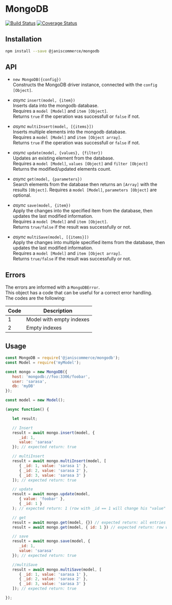 # MongoDB

[![Build Status](https://travis-ci.org/janis-commerce/mongodb.svg?branch=JCN-50-mongodb)](https://travis-ci.org/janis-commerce/mongodb)
[![Coverage Status](https://coveralls.io/repos/github/janis-commerce/mongodb/badge.svg?branch=JCN-50-mongodb)](https://coveralls.io/github/janis-commerce/mongodb?branch=JCN-50-mongodb)

## Installation

```sh
npm install --save @janiscommerce/mongodb
```

## API

- `new MongoDB({config})`  
Constructs the MongoDB driver instance, connected with the `config` `[Object]`.  

- *async* `insert(model, {item})`  
Inserts data into the mongodb database.  
Requires a `model [Model]` and `item [Object]`.  
Returns `true` if the operation was successfull or `false` if not.  

- *async* `multiInsert(model, [{items}])`  
Inserts multiple elements into the mongodb database.  
Requires a `model [Model]` and `item [Object array]`.  
Returns `true` if the operation was successfull or `false` if not.  

- *async* `update(model, {values}, {filter})`  
Updates an existing element from the database.  
Requires a `model [Model]`, `values [Object]` and `filter [Object]`  
Returns the modified/updated elements count.  

- *async* `get(model, {parameters})`  
Search elements from the database then returns an `[Array]` with the results `[Object]`.
Requires a `model [Model]`, `parameters [Object]` are optional.  

- *async* `save(model, {item})`  
Apply the changes into the specified item from the database, then updates the last modified information.  
Requires a `model [Model]` and `item [Object]`.  
Returns `true/false` if the result was successfully or not.  

- *async* `multiSave(model, [{items}])`  
Apply the changes into multiple specified items from the database, then updates the last modified information.  
Requires a `model [Model]` and `item [Object array]`.  
Returns `true/false` if the result was successfully or not.  

## Errors

The errors are informed with a `MongoDBError`.  
This object has a code that can be useful for a correct error handling.  
The codes are the following:  

| Code | Description                   |
|------|-------------------------------|
| 1    | Model with empty indexes      |
| 2    | Empty indexes                 |

## Usage

```js
const MongoDB = require('@janiscommerce/mongodb');
const Model = require('myModel');

const mongo = new MongoDB({
   host: 'mongodb://foo:3306/foobar',
   user: 'sarasa',
   db: 'myDB'
});

const model = new Model();

(async function() {

   let result;

   // Insert
   result = await mongo.insert(model, {
      _id: 1,
      value: 'sarasa'
   }); // expected return: true

   // multiInsert
   result = await mongo.multiInsert(model, [
      { _id: 1, value: 'sarasa 1' },
      { _id: 2, value: 'sarasa 2' },
      { _id: 3, value: 'sarasa 3' }
   ]); // expected return: true

   // update
   result = await mongo.update(model,
      { value: 'foobar' },
      { _id: 1 }
   ); // expected return: 1 (row with _id == 1 will change his "value" from "sarasa" to "foobar")

   // get
   result = await mongo.get(model, {}) // expected return: all entries
   result = await mongo.get(model, { id: 1 }) // expected return: row with _id == 1

   // save
   result = await mongo.save(model, {
      _id: 1,
      value: 'sarasa'
   }); // expected return: true

   //multiSave
   result = await mongo.multiSave(model, [
      { _id: 1, value: 'sarasa 1' },
      { _id: 2, value: 'sarasa 2' },
      { _id: 3, value: 'sarasa 3' }
   ]); // expected return: true

});
```
